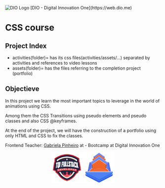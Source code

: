 <img alt="DIO Logo" title="DIO logo" width="100px" src="https://hermes.digitalinnovation.one/assets/diome/logo.svg">  
[DIO - Digital Innovation One](https://web.dio.me)  

# CSS course
  
## Project Index
  - activities(folder)= has its css files(activities/assets/...) separated by activities and references to video lessons
  - assets(folder)= has the files referring to the completion project (portfolio)

## Objectieve
  In this project we learn the most important topics to leverage in the world of animations using CSS.  
  
  Among them the CSS Transitions using pseudo elements and pseudo classes and also CSS @keyframes.  
  
  At the end of the project, we will have the construction of a portfolio using only HTML and CSS to fix the classes.
  
 Frontend Teacher: [Gabriela Pinheiro](http://www.github.com/SpruceGabriela)
 at - Bootcamp at Digital Innovation One  


<div align="center">
<img alt="Bootcamp Badge" title="Bootcamp Badge" width="100px" src="assets/TQIbadge.png">
<img alt="CSS Transition course Badge" title="CSS Transition course Badge" width="100px" src="assets/CSSbadge.png">
</div>
